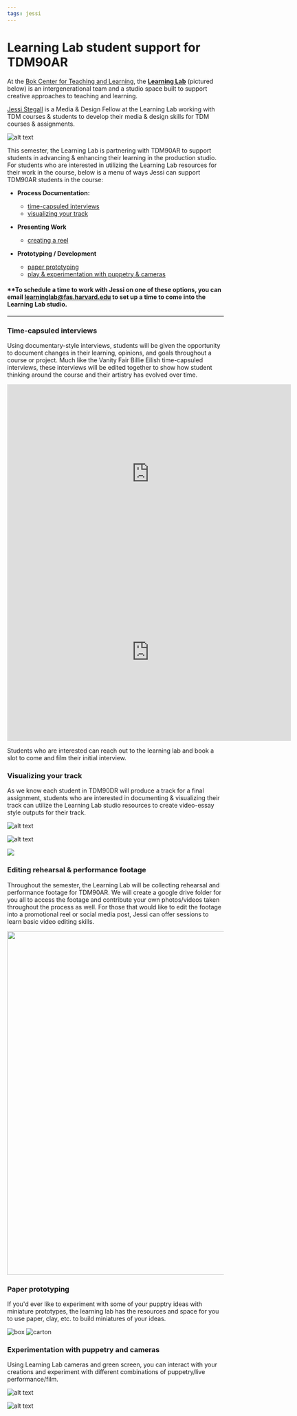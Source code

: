 ```yaml
---
tags: jessi
---
```


# Learning Lab student support for TDM90AR

At the [Bok Center for Teaching and Learning](https://bokcenter.harvard.edu/home), the **[Learning Lab](https://bokcenter.harvard.edu/learning-lab)** (pictured below) is  an intergenerational team and a studio space built to support creative approaches to teaching and learning.

[Jessi Stegall](https://bokcenter.harvard.edu/people/jessi-stegall) is a Media & Design Fellow at the Learning Lab working with TDM courses & students to develop their media & design skills for TDM courses & assignments. 

![alt text](https://files.slack.com/files-pri/T0HTW3H0V-F03USGPC8FK/38590371560_fab0668c74_c.jpg?pub_secret=2f2723185e)

This semester, the Learning Lab is partnering with TDM90AR to support students in advancing & enhancing their learning in the production studio. For students who are interested in utilizing the Learning Lab resources for their work in the course, below is a menu of ways Jessi can support TDM90AR students in the course:

* **Process Documentation:**
    * [time-capsuled interviews](#Time-capsuled-interviews)
    * [visualizing your track](#Visualizing-your-track)

* **Presenting Work**
    * [creating a reel](#Editing-footage-for-promo/portfolios)

* **Prototyping / Development**
    * [paper prototyping](#Paper-prototyping)
    * [play & experimentation with puppetry & cameras](#Experimentation-with-puppetry-and-cameras)



#### **To schedule a time to work with Jessi on one of these options, you can email learninglab@fas.harvard.edu to set up a time to come into the Learning Lab studio.  
---

### Time-capsuled interviews

Using documentary-style interviews, students will be given the opportunity to document changes in their learning, opinions, and goals throughout a course or project. Much like the Vanity Fair Billie Eilish time-capsuled interviews, these interviews will be edited together to show how student thinking around the course and their artistry has evolved over time. 

<center><iframe width="660" height="415" src="https://www.youtube.com/embed/YltHGKX80Y8" title="YouTube video player" frameborder="0" allow="accelerometer; autoplay; clipboard-write; encrypted-media; gyroscope; picture-in-picture" allowfullscreen></iframe>

<iframe width="660" height="415" src="https://player.vimeo.com/video/738455606?h=b812b0f04c&amp;badge=0&amp;autopause=0&amp;player_id=0&amp;app_id=58479" title="YouTube video player" frameborder="0" allow="accelerometer; autoplay; clipboard-write; encrypted-media; gyroscope; picture-in-picture" allowfullscreen></iframe></center>


Students who are interested can reach out to the learning lab and book a slot to come and film their initial interview. 


### Visualizing your track

As we know each student in TDM90DR will produce a track for a final assignment, students who are interested in documenting & visualizing their track can utilize the Learning Lab studio resources to create video-essay style outputs for their track.

![alt text](https://files.slack.com/files-pri/T0HTW3H0V-F043A6B3DJB/pow_car_crash.gif?pub_secret=392369b021)

![alt text](https://files.slack.com/files-pri/T0HTW3H0V-F043MQ1UQQM/gif10_360.gif?pub_secret=b8b351ef19)

 <left>
<img src="https://files.slack.com/files-pri/T0HTW3H0V-F02G36T2XC2/casting-show.gif?pub_secret=313653f2f6" />  
 
### Editing rehearsal & performance footage 
    
Throughout the semester, the Learning Lab will be collecting rehearsal and performance footage for TDM90AR. We will create a google drive folder for you all to access the footage and contribute your own photos/videos taken throughout the process as well. For those that would like to edit the footage into a promotional reel or social media post, Jessi can offer sessions to learn basic video editing skills. 

    
<center style="margin-bottom: 5px">
    <img src="https://files.slack.com/files-pri/T0HTW3H0V-F03BHF0JQG5/ezgif.com-gif-maker__31_.gif?pub_secret=bac1aa1e45" style="width: 800px" />
</center>    

### Paper prototyping
    
If you'd ever like to experiment with some of your pupptry ideas  with miniature prototypes, the learning lab has the resources and space for you to use paper, clay, etc. to build miniatures of your ideas.    

![box](https://i.imgur.com/wiAtEPL.png)
![carton](https://i.imgur.com/VG9EFHI.png)

### Experimentation with puppetry and cameras
    
Using Learning Lab cameras and green screen, you can interact with your creations and experiment with different combinations of puppetry/live performance/film. 
    
![alt text](https://files.slack.com/files-pri/T0HTW3H0V-F043QP55S3U/gif17_360.gif?pub_secret=b948612b0d)
    
![alt text](https://files.slack.com/files-pri/T0HTW3H0V-F0443C2FM9P/gif09_360.gif?pub_secret=6fa8642665)